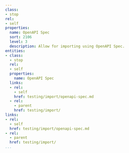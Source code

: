 ```yaml
---
class:
- stop
rel:
- self
properties:
  name: OpenAPI Spec
  sort: 2106
  level: 3
  description: Allow for importing using OpenAPI Spec.
entities:
- class:
  - stop
  rel:
  - self
  properties:
    name: OpenAPI Spec
  links:
  - rel:
    - self
    href: testing/import/openapi-spec.md
  - rel:
    - parent
    href: testing/import/
links:
- rel:
  - self
  href: testing/import/openapi-spec.md
- rel:
  - parent
  href: testing/import/
...
```


